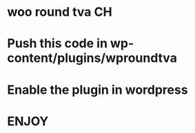 # woo round tva CH 
# Push this code in wp-content/plugins/wproundtva
# Enable the plugin in wordpress
# ENJOY
